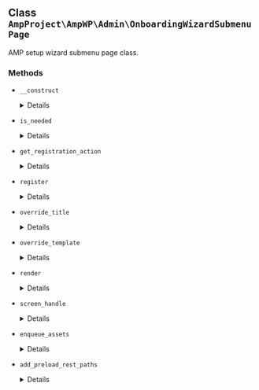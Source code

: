 ## Class `AmpProject\AmpWP\Admin\OnboardingWizardSubmenuPage`

AMP setup wizard submenu page class.

### Methods
* `__construct`

	<details>

	```php
	public __construct( \AmpProject\AmpWP\Admin\GoogleFonts $google_fonts, \AmpProject\AmpWP\Admin\ReaderThemes $reader_themes, \AmpProject\AmpWP\Admin\RESTPreloader $rest_preloader )
	```

	OnboardingWizardSubmenuPage constructor.


	</details>
* `is_needed`

	<details>

	```php
	static public is_needed()
	```

	Check whether the conditional object is currently needed.


	</details>
* `get_registration_action`

	<details>

	```php
	static public get_registration_action()
	```

	Get the action to use for registering the service.


	</details>
* `register`

	<details>

	```php
	public register()
	```

	Sets up hooks.


	</details>
* `override_title`

	<details>

	```php
	public override_title( $admin_title )
	```

	Overrides the admin title on the wizard screen. Without this filter, the title portion would be empty.


	</details>
* `override_template`

	<details>

	```php
	public override_template()
	```

	Renders the setup wizard screen output and exits.


	</details>
* `render`

	<details>

	```php
	public render()
	```

	Renders the setup wizard screen output, beginning just before the closing head tag.


	</details>
* `screen_handle`

	<details>

	```php
	public screen_handle()
	```

	Provides the setup screen handle.


	</details>
* `enqueue_assets`

	<details>

	```php
	public enqueue_assets( $hook_suffix )
	```

	Enqueues setup assets.


	</details>
* `add_preload_rest_paths`

	<details>

	```php
	protected add_preload_rest_paths()
	```

	Adds REST paths to preload.


	</details>
